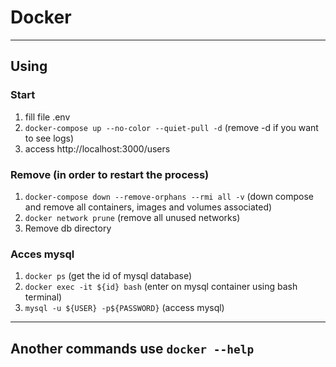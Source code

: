 # Docker

---

## Using

### Start

1. fill file .env
2. `docker-compose up --no-color --quiet-pull -d` (remove -d if you want to see logs)
3. access http://localhost:3000/users

### Remove (in order to restart the process)

1. `docker-compose down --remove-orphans --rmi all -v` (down compose and remove all containers, images and volumes associated)
2. `docker network prune` (remove all unused networks)
3. Remove db directory

### Acces mysql

1. `docker ps` (get the id of mysql database)
2. `docker exec -it ${id} bash` (enter on mysql container using bash terminal)
3. `mysql -u ${USER} -p${PASSWORD}` (access mysql)

---

## Another commands use `docker --help`
